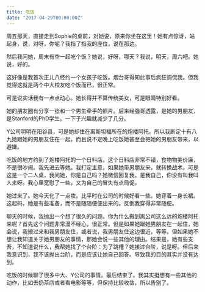 ```yaml
---
title: 吃饭
date: "2017-04-29T00:00:00Z"
---
```


周五那天，直接走到Sophie的桌前，对她说，原来你坐在这里！她有点惊讶，站起身，说，对呀，你呢？我指了指我的座位，说在那边。

然后我问她，周末有空一起吃个饭？她说，好呀，哪天？我说，明天，周六吧。她说，好的。

这好像是我首次正儿八经约一个女孩子吃饭。烟台哥得知此事后疯狂调侃我。但我觉得这就是两个中大校友吃个饭而已，很正常。

可是说实话我有一点点动心。她长得并不算传统美女，可是眼睛特别好看。

她的朋友圈有分享一张和一个男生牵手的照片。后来经强哥透露，是她的男朋友，是Stanford的PhD学生。一下子兴趣就减少了几分。

Y公司明明在阳谷县，可是她却住在离斯坦福所在的炮楼阿托。所以我断定十有八九她跟她的男朋友住在一起，而且说不定晚上吃饭她甚至会把她的男朋友带来，以避嫌。

吃饭的地方约到了炮楼阿托的一个日料店。这个日料店非常不错，食物物美价廉，不是很吵闹。我先进去等她。我打定主意，如果她带男朋友来，就转换战术。可是这是一个二人桌，我问她，你是自己吗？她微信回复我，是我自己，你没有叫我叫人来呀。我心里宽慰了一些，又为自己的冒失有点局促。

她过来了。她今天化了一点妆。比平时在公司的时候好看一些。她穿着一身长裙。这起码，她是有些准备，而不是随随便便出来的。反倒我穿得非常随便。

聊天的时候，我抛出一个想了很久的问题。你为什么搬到离公司这么远的炮楼阿托来呢？首先这个问题非常漫不经心，很正常。但是如果她跟她男朋友在一起住，她会说，我搬过来和我男朋友住，或者说，我男朋友住这边很近，等等。但如果她不想让我知道关于她男朋友的事情，那她会说一些其他的理由。结果是，她有些支吾，不知道说什么，我帮她找了个台阶：为了跳槽？她接过台阶，说是呀。但后来我意识到，我不该抛出台阶，而是应该让她自己回答。导致我的目的其实并没有达到。

吃饭的时候聊了很多中大、Y公司的事情。最后结束了。我其实挺想有一些其他的动作，比如去奶茶店或者看电影等等，但保持比较收敛，所以告别了。